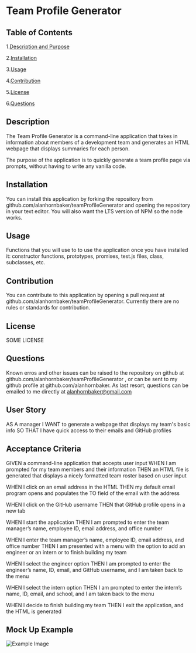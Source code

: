# Team Profile Generator

## Table of Contents

1.[Description and Purpose](#description)

2.[Installation](#installation)

3.[Usage](#usage)

4.[Contribution](#contribution)

5.[License](#license)

6.[Questions](#questions)

## Description

The Team Profile Generator is a command-line application that takes in information about members of a development team and generates an HTML webpage that displays summaries for each person.

The purpose of the application is to quickly generate a team profile page via prompts, without having to write any vanilla code.

## Installation

You can install this application by forking the repository from github.com/alanhornbaker/teamProfileGenerator and opening the repository in your text editor. You will also want the LTS version of NPM so the node works.

## Usage

Functions that you will use to to use the application once you have installed it:
constructor functions, prototypes, promises, test.js files, class, subclasses, etc.

## Contribution

You can contribute to this application by opening a pull request at github.com/alanhornbaker/teamProfileGenerator. Currently there are no rules or standards for contribution.

## License

SOME LICENSE

## Questions

Known erros and other issues can be raised to the repository on github at github.com/alanhornbaker/teamProfileGenerator , or can be sent to my github profile at github.com/alanhornbaker. As last resort, questions can be emailed to me directly at alanhornbaker@gmail.com

## User Story

AS A manager
I WANT to generate a webpage that displays my team's basic info
SO THAT I have quick access to their emails and GitHub profiles

## Acceptance Criteria

GIVEN a command-line application that accepts user input
WHEN I am prompted for my team members and their information
THEN an HTML file is generated that displays a nicely formatted team roster based on user input

WHEN I click on an email address in the HTML
THEN my default email program opens and populates the TO field of the email with the address

WHEN I click on the GitHub username
THEN that GitHub profile opens in a new tab

WHEN I start the application
THEN I am prompted to enter the team manager’s name, employee ID, email address, and office number

WHEN I enter the team manager’s name, employee ID, email address, and office number
THEN I am presented with a menu with the option to add an engineer or an intern or to finish building my team

WHEN I select the engineer option
THEN I am prompted to enter the engineer’s name, ID, email, and GitHub username, and I am taken back to the menu

WHEN I select the intern option
THEN I am prompted to enter the intern’s name, ID, email, and school, and I am taken back to the menu

WHEN I decide to finish building my team
THEN I exit the application, and the HTML is generated

## Mock Up Example

![Example Image](../teamProfileGenerator/Develop/images/mockUp.png)
